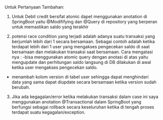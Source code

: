 Untuk Pertanyaan Tambahan:

1. Untuk Debit credit bersifat atomic dapet menggunakan anotation di SpringBoot yaitu @Modififying dan @Query di repository yang berperan untuk memastikan saldo yang terakhir

2. potensi race condition yang terjadi adalah adanya suatu transaksi yang berjumlah lebih dari 1 secara bersamaan. Sebagai contoh adalah ketika terdapat lebih dari 1 user yang mengakses pengecekan saldo di saat bersamaan dan melakukan transaksi saat bersamaan. Cara mengatasi nya :
-bisa menggunakan atomic query dengan anotasi di atas yaitu mengupdate dan perhitungan saldo langsung di DB dilakukan di awal ketika user mengakses pengecekan saldo.
- menambah kolom version di tabel user sehingga dapat menghindari data yang sama dapat diupdate secara bersamaan ketika version sudah berubah.

3. Jika ada kegagalan/error ketika melakukan transaksi dalam case ini saya menggunakan anotation @Transactional dalam SpringBoot yang berfungsi sebagai rollback secara keseluruhan ketika di tengah proses terdapat suatu kegagalan/exception.